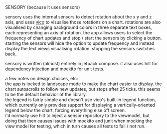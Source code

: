SENSORY (because it uses sensors)  

sensory uses the internal sensors to detect rotation about the x y and z axis, and uses 
[vico](https://github.com/patrykandpatrick/vico) to visualise those rotations on a chart. rotations
are also visualised by changing background colors in three separate text boxes, each representing
an axis of rotation. the app allows users to select the frequency of chart updates and stop / start
the sensors by clicking a button. starting the sensors will hide the option to update frequency and
instead display the text views visualising rotation. stopping the sensors switches back.

sensory is written (almost) entirely in jetpack compose. it also uses hilt for dependency injection
and mockito for unit tests.  

a few notes on design choices, etc:  
the app is locked to landscape mode to make the chart easier to display. the chart autoscrolls to 
follow new updates, but stops after 25 ticks. this seems to be the default behavior of the library.  
the legend is fairly simple and doesn't use vico's built-in legend function, which currently only
provides support for displaying a vertically-oriented legend below the chart, forcing everything
else off screen.  
i'd normally use hilt to inject a sensor repository to the viewmodel, but doing that then causes
issues with mockito and junit when mocking the view model for testing, which in turn causes all
tests to fail / not run.

